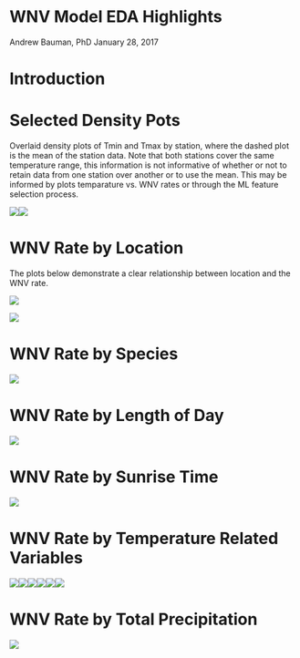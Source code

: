 WNV Model EDA Highlights
================
Andrew Bauman, PhD
January 28, 2017

Introduction
============

Selected Density Pots
=====================

Overlaid density plots of Tmin and Tmax by station, where the dashed plot is the mean of the station data. Note that both stations cover the same temperature range, this information is not informative of whether or not to retain data from one station over another or to use the mean. This may be informed by plots temparature vs. WNV rates or through the ML feature selection process.

![](WNV_EDA_Highlights_files/figure-markdown_github/unnamed-chunk-2-1.png)![](WNV_EDA_Highlights_files/figure-markdown_github/unnamed-chunk-2-2.png)

WNV Rate by Location
====================

The plots below demonstrate a clear relationship between location and the WNV rate.

![](WNV_EDA_Highlights_files/figure-markdown_github/unnamed-chunk-3-1.png)

![](WNV_EDA_Highlights_files/figure-markdown_github/unnamed-chunk-4-1.png)

WNV Rate by Species
===================

![](WNV_EDA_Highlights_files/figure-markdown_github/unnamed-chunk-5-1.png)

WNV Rate by Length of Day
=========================

![](WNV_EDA_Highlights_files/figure-markdown_github/unnamed-chunk-6-1.png)

WNV Rate by Sunrise Time
========================

![](WNV_EDA_Highlights_files/figure-markdown_github/unnamed-chunk-7-1.png)

WNV Rate by Temperature Related Variables
=========================================

![](WNV_EDA_Highlights_files/figure-markdown_github/unnamed-chunk-8-1.png)![](WNV_EDA_Highlights_files/figure-markdown_github/unnamed-chunk-8-2.png)![](WNV_EDA_Highlights_files/figure-markdown_github/unnamed-chunk-8-3.png)![](WNV_EDA_Highlights_files/figure-markdown_github/unnamed-chunk-8-4.png)![](WNV_EDA_Highlights_files/figure-markdown_github/unnamed-chunk-8-5.png)![](WNV_EDA_Highlights_files/figure-markdown_github/unnamed-chunk-8-6.png)

WNV Rate by Total Precipitation
===============================

![](WNV_EDA_Highlights_files/figure-markdown_github/unnamed-chunk-9-1.png)
